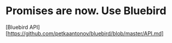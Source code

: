 # Promises are now. Use Bluebird

[Bluebird API][https://github.com/petkaantonov/bluebird/blob/master/API.md]
